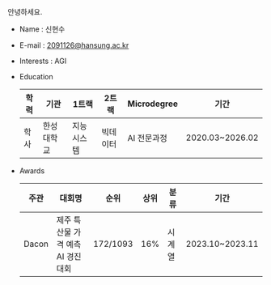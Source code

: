 안녕하세요.  

- Name : 신현수
- E-mail : 2091126@hansung.ac.kr 
- Interests : AGI
- Education
 
  |학력|기관|1트랙|2트랙|Microdegree|기간|
  |---|---|---|---|---|---|
  |학사|한성대학교|지능시스템|빅데이터|AI 전문과정|2020.03~2026.02|

- Awards

  |주관|대회명|순위|상위|분류|기간|
  |---|------|----|----|---|---|
  |Dacon|제주 특산물 가격 예측 AI 경진대회|172/1093|16%|시계열|2023.10~2023.11|

